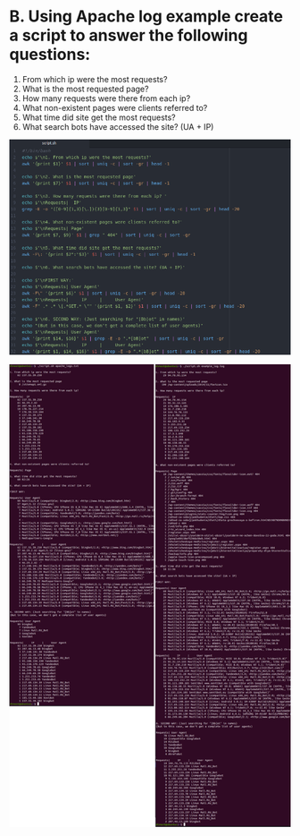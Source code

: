 # B. Using Apache log example create a script to answer the following questions:

1. From which ip were the most requests?
2. What is the most requested page?
3. How many requests were there from each ip?
4. What non-existent pages were clients referred to?
5. What time did site get the most requests?
6. What search bots have accessed the site? (UA + IP)

<p><img src="screenshots/1.png"/></p>
<p><img src="screenshots/2.png"/></p>
